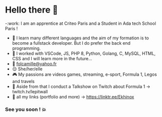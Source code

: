 # Hello there 👋

-:work: I am an apprentice at Criteo Paris and a Student in Ada tech School Paris !
- :speech_balloon: I learn many different languages and the aim of my formation is to become a fullstack developer. But I do prefer the back end programming.
- :wrench: I worked with VSCode, JS, PHP 8, Python, Golang, C, MySQL, HTML, CSS and I will learn more in the future...
- :e-mail: folcamille@yahoo.fr
- :relieved: She/her/elle
- :video_game: My passions are videos games, streaming, e-sport, Formula 1, Legos and travels
- :checkered_flag: Aside from that I conduct a Talkshow on Twitch about Formula 1 -> twitch.tv/lepitwall
- 🔗 all my links (portfolio and more) -> https://linktr.ee/Ekhinox

### See you soon ! :collision: 
